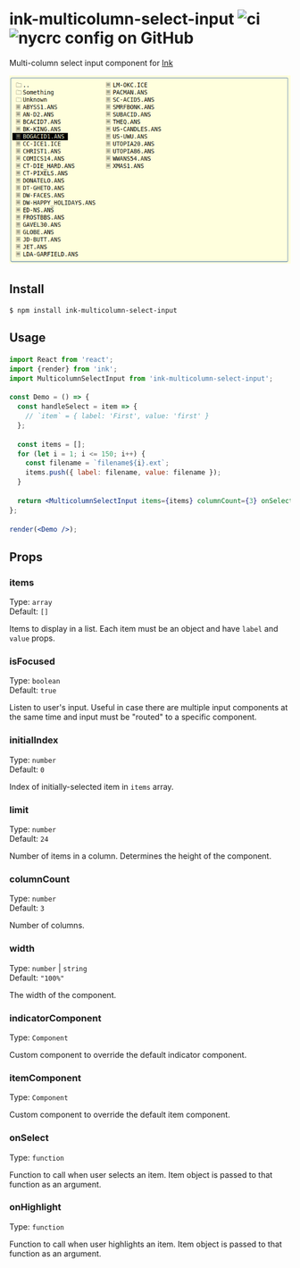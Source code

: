 # ink-multicolumn-select-input ![ci](https://img.shields.io/github/actions/workflow/status/chung-leong/ink-multicolumn-select-input/node.js.yml?branch=main&label=Node.js%20CI&logo=github) ![nycrc config on GitHub](https://img.shields.io/nycrc/chung-leong/ink-multicolumn-select-input)

Multi-column select input component for [Ink](https://github.com/vadimdemedes/ink)

![Screenshot](./screenshot.png)

## Install

```
$ npm install ink-multicolumn-select-input
```

## Usage

```jsx
import React from 'react';
import {render} from 'ink';
import MulticolumnSelectInput from 'ink-multicolumn-select-input';

const Demo = () => {
  const handleSelect = item => {
    // `item` = { label: 'First', value: 'first' }
  };

  const items = [];
  for (let i = 1; i <= 150; i++) {
    const filename = `filename${i}.ext`;
    items.push({ label: filename, value: filename });
  }

  return <MulticolumnSelectInput items={items} columnCount={3} onSelect={handleSelect} />;
};

render(<Demo />);
```

## Props

### items

Type: `array`<br>
Default: `[]`

Items to display in a list. Each item must be an object and have `label` and `value` props.

### isFocused

Type: `boolean`<br>
Default: `true`

Listen to user's input. Useful in case there are multiple input components at the same time and input must be "routed" to a specific component.

### initialIndex

Type: `number`<br>
Default: `0`

Index of initially-selected item in `items` array.

### limit

Type: `number`<br>
Default: `24`

Number of items in a column. Determines the height of the component.

### columnCount

Type: `number`<br>
Default: `3`

Number of columns.

### width

Type: `number` | `string`<br>
Default: `"100%"`

The width of the component. 

### indicatorComponent

Type: `Component`

Custom component to override the default indicator component.

### itemComponent

Type: `Component`

Custom component to override the default item component.

### onSelect

Type: `function`

Function to call when user selects an item. Item object is passed to that function as an argument.

### onHighlight

Type: `function`

Function to call when user highlights an item. Item object is passed to that function as an argument.